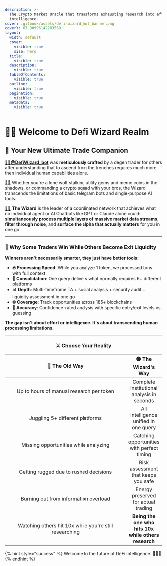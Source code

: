 ```yaml
---
description: >-
  The Crypto Market Oracle that transforms exhausting research into effortless
  intelligence.
cover: .gitbook/assets/defi-wizard_bot_banner.png
coverY: 67.90996142283569
layout:
  width: default
  cover:
    visible: true
    size: hero
  title:
    visible: true
  description:
    visible: true
  tableOfContents:
    visible: true
  outline:
    visible: true
  pagination:
    visible: true
  metadata:
    visible: true
---
```


# 🧙‍♂️ Welcome to Defi Wizard Realm

## 👑 **Your New Ultimate Trade Companion**

[🧙‍♂**@DefiWizard\_bot**](https://t.me/DefiWizard_Bot) was **meticulously crafted** by a degen trader for others after understanding that to ascend from the trenches requires much more then individual human capabilities alone.&#x20;

[🧙‍♂](https://t.me/DefiWizard_Bot)  Whether you're a lone wolf stalking utility gems and meme coins in the shadows, or commanding a crypto squad with your bros, the Wizard transcends the limitations of basic telegram bots and single-purpose AI tools.

[🧙‍♂](https://t.me/DefiWizard_Bot) **The Wizard** is the leader of a coordinated network that achieves what no individual agent or AI Chatbots like GPT or Claude alone could: **simultaneously process multiple layers of massive market data streams**, **filter through noise**, and **surface the alpha that actually matters** for you in one go.

***

### **🧠** Why Some Traders Win While Others Become Exit Liquidity

**Winners aren't necessarily smarter, they just have better tools:**

* **🔥 Processing Speed**: While you analyze 1 token, we processed tons with full context
* **🔗 Consolidation**: One query delivers what normally requires 6+ different platforms
* **📊 Depth**: Multi-timeframe TA + social analysis + security audit + liquidity assessment in one go
* **🌐 Coverage**: Track opportunities across 185+ blockchains&#x20;
* **🎯 Accuracy**: Confidence-rated analysis with specific entry/exit levels vs. guessing

**The gap isn't about effort or intelligence. It's about transcending human processing limitations.**

***

<h3 align="center"><strong>⚔️ Choose Your Reality</strong></h3>

<table><thead><tr><th width="373.8087158203125" align="center">🔴 The Old Way </th><th align="center">🟢 The Wizard's Way</th></tr></thead><tbody><tr><td align="center">Up to hours of manual research per token</td><td align="center">Complete institutional analysis in seconds</td></tr><tr><td align="center">Juggling 5+ different platforms</td><td align="center">All intelligence unified in one query</td></tr><tr><td align="center">Missing opportunities while analyzing</td><td align="center">Catching opportunities with perfect timing</td></tr><tr><td align="center">Getting rugged due to rushed decisions</td><td align="center">Risk assessment that keeps you safe</td></tr><tr><td align="center">Burning out from information overload</td><td align="center">Energy preserved for actual trading</td></tr><tr><td align="center">Watching others hit 10x while you're still researching</td><td align="center"><strong>Being the one who hits 10x while others research</strong></td></tr></tbody></table>

{% hint style="success" %}
Welcome to the future of DeFi intelligence. 🧙‍♂️✨
{% endhint %}
